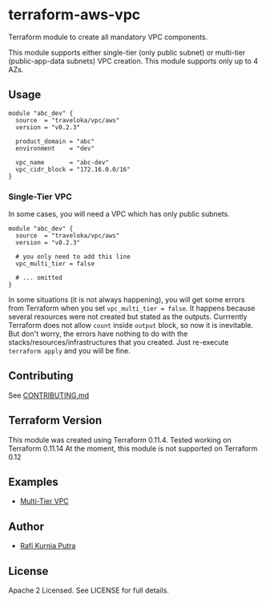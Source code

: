 # terraform-aws-vpc

Terraform module to create all mandatory VPC components.

This module supports either single-tier (only public subnet) or multi-tier (public-app-data subnets) VPC creation.
This module supports only up to 4 AZs.

## Usage

```hcl
module "abc_dev" {
  source  = "traveloka/vpc/aws"
  version = "v0.2.3"
  
  product_domain = "abc"
  environment    = "dev"

  vpc_name       = "abc-dev"
  vpc_cidr_block = "172.16.0.0/16"
}
```

### Single-Tier VPC

In some cases, you will need a VPC which has only public subnets.

```hcl
module "abc_dev" {
  source  = "traveloka/vpc/aws"
  version = "v0.2.3"

  # you only need to add this line
  vpc_multi_tier = false 

  # ... omitted
}
```

In some situations (it is not always happening), you will get some errors from Terraform when you set `vpc_multi_tier = false`.
It happens because several resources were not created but stated as the outputs.
Currrently Terraform does not allow `count` inside `output` block, so now it is inevitable.
But don't worry, the errors have nothing to do with the stacks/resources/infrastructures that you created.
Just re-execute `terraform apply` and you will be fine.

## Contributing

See [CONTRIBUTING.md](CONTRIBUTING.md)

## Terraform Version

This module was created using Terraform 0.11.4. 
Tested working on Terraform 0.11.14
At the moment, this module is not supported on Terraform 0.12

## Examples

* [Multi-Tier VPC](https://github.com/traveloka/terraform-aws-vpc/tree/master/examples/multi-tier)

<!-- BEGINNING OF PRE-COMMIT-TERRAFORM DOCS HOOK -->

<!-- END OF PRE-COMMIT-TERRAFORM DOCS HOOK -->

## Author

* [Rafi Kurnia Putra](https://github.com/rafikurnia)

## License

Apache 2 Licensed. See LICENSE for full details.
